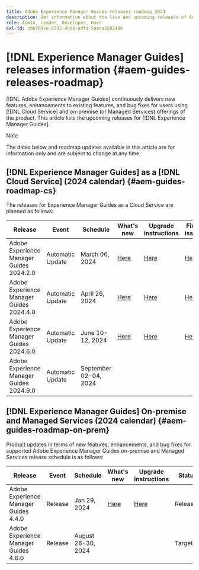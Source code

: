 ```yaml
---
title: Adobe Experience Manager Guides releases roadmap 2024
description: Get information about the live and upcoming releases of Adobe Experience Manager Guides on-prem and Adobe Experience Manager Guides as a Cloud Service
role: Admin, Leader, Developer, User
exl-id: cb6709ce-2732-45d0-adfd-5aeca520240e
---
```

# [!DNL Experience Manager Guides] releases information {#aem-guides-releases-roadmap}

[!DNL Adobe Experience Manager Guides] continuously delivers new features, enhancements to existing features, and bug fixes for users using [!DNL Cloud Service] and on-premise (or Managed Services) offerings of the product. This article lists the upcoming releases for [!DNL Experience Manager Guides].

>[!NOTE]
>
>The dates below and roadmap updates available in this article are for information only and are subject to change at any time.

## [!DNL Experience Manager Guides] as a [!DNL Cloud Service] (2024 calendar) {#aem-guides-roadmap-cs}

The releases for Experience Manager Guides as a Cloud Service are planned as follows:

| Release |Event |Schedule |What's new | Upgrade instructions | Fixed issues |Status|
|---|---|---|---|---|---|---|
|Adobe Experience Manager Guides 2024.2.0|Automatic Update|March 06, 2024|[Here](whats-new-2024-2-0.md)|[Here](upgrade-instructions-2024-2-0.md)|[Here](fixed-issues-2024-2-0.md)|Updated|
|Adobe Experience Manager Guides 2024.4.0|Automatic Update|April 26, 2024|[Here](whats-new-2024-04-0.md)|[Here](upgrade-instructions-2024-04-0.md)|[Here](fixed-issues-2024-04-0.md)|Updated|
|Adobe Experience Manager Guides 2024.6.0|Automatic Update|June 10-12, 2024|[Here](whats-new-2024-06-0.md)|[Here](upgrade-instructions-2024-06-0.md)|[Here](fixed-issues-2024-06-0.md)|Updated|
|Adobe Experience Manager Guides 2024.9.0|Automatic Update|September 02-04, 2024||||Target|

## [!DNL Experience Manager Guides] On-premise and Managed Services (2024 calendar) {#aem-guides-roadmap-on-prem}

Product updates in terms of new features, enhancements, and bug fixes for supported Adobe Experience Manager Guides on-premise and Managed Services release schedule is as follows:

| Release |Event |Schedule |What's new | Upgrade instructions | Status|
|---|---|---|---|---|---|
|Adobe Experience Manager Guides 4.4.0|Release|Jan 29, 2024|[Here](whats-new-4-4.md)|[Here](upgrade-instructions-4-4.md)|Released|
|Adobe Experience Manager Guides 4.6.0|Release|August 26-30, 2024|||Target|
